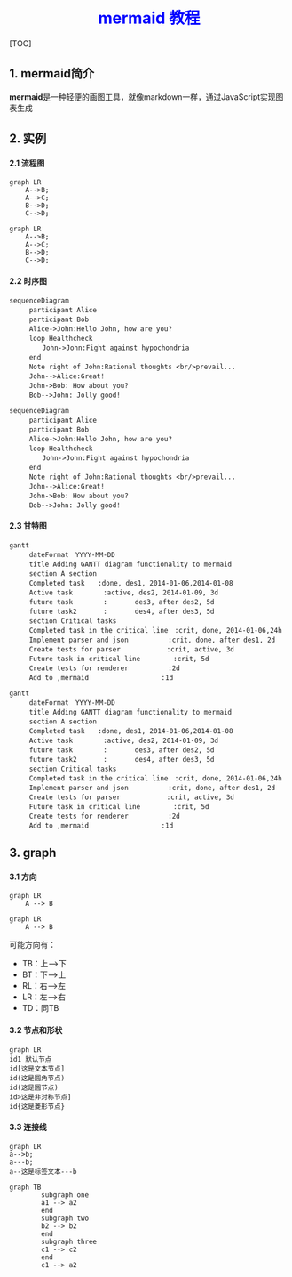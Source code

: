 <h1>
    <center style="color:blue">mermaid 教程</center>
</h1>

[TOC]

## 1. mermaid简介

**mermaid**是一种轻便的画图工具，就像markdown一样，通过JavaScript实现图表生成



## 2. 实例

#### 2.1 流程图

```
graph LR
	A-->B;
	A-->C;
	B-->D;
	C-->D;
```

```mermaid
graph LR
	A-->B;
	A-->C;
	B-->D;
	C-->D;
```

#### 2.2 时序图

```
sequenceDiagram
　　　participant Alice
　　　participant Bob
　　　Alice->John:Hello John, how are you?
　　　loop Healthcheck
　　　　　John->John:Fight against hypochondria
　　　end
　　　Note right of John:Rational thoughts <br/>prevail...
　　　John-->Alice:Great!
　　　John->Bob: How about you?
　　　Bob-->John: Jolly good!
```

```mermaid
sequenceDiagram
　　　participant Alice
　　　participant Bob
　　　Alice->John:Hello John, how are you?
　　　loop Healthcheck
　　　　　John->John:Fight against hypochondria
　　　end
　　　Note right of John:Rational thoughts <br/>prevail...
　　　John-->Alice:Great!
　　　John->Bob: How about you?
　　　Bob-->John: Jolly good!
```



#### 2.3 甘特图

```
gantt
　　　dateFormat　YYYY-MM-DD
　　　title Adding GANTT diagram functionality to mermaid
　　　section A section
　　　Completed task　　:done, des1, 2014-01-06,2014-01-08
　　　Active task 　　　　:active, des2, 2014-01-09, 3d
　　　future task 　　　　:　　　  des3, after des2, 5d
　　　future task2　　　　:　　　  des4, after des3, 5d
　　　section Critical tasks
　　　Completed task in the critical line　:crit, done, 2014-01-06,24h
　　　Implement parser and json　　　　　　:crit, done, after des1, 2d
　　　Create tests for parser　　　　　　　:crit, active, 3d
　　　Future task in critical line　　　　　:crit, 5d
　　　Create tests for renderer　　　　　　:2d
　　　Add to ,mermaid　　　　　　　　　　　:1d
```

```mermaid
gantt
　　　dateFormat　YYYY-MM-DD
　　　title Adding GANTT diagram functionality to mermaid
　　　section A section
　　　Completed task　　:done, des1, 2014-01-06,2014-01-08
　　　Active task 　　　　:active, des2, 2014-01-09, 3d
　　　future task 　　　　:　　　  des3, after des2, 5d
　　　future task2　　　　:　　　  des4, after des3, 5d
　　　section Critical tasks
　　　Completed task in the critical line　:crit, done, 2014-01-06,24h
　　　Implement parser and json　　　　　　:crit, done, after des1, 2d
　　　Create tests for parser　　　　　　　:crit, active, 3d
　　　Future task in critical line　　　　　:crit, 5d
　　　Create tests for renderer　　　　　　:2d
　　　Add to ,mermaid　　　　　　　　　　　:1d
```



## 3. graph

#### 3.1 方向

```
graph LR
    A --> B
```

```mermaid
graph LR
    A --> B
```

可能方向有：

- TB：上-->下
- BT：下-->上
- RL：右-->左
- LR：左-->右
- TD：同TB



#### 3.2 节点和形状

```
graph LR
id1 默认节点
id[这是文本节点]
id(这是圆角节点)
id(这是圆节点)
id>这是非对称节点]
id{这是菱形节点}
```



#### 3.3 连接线

```
graph LR
a-->b;
a---b;
a--这是标签文本---b

```

```mermaid
graph TB
        subgraph one
        a1 --> a2
        end
        subgraph two
        b2 --> b2
        end
        subgraph three
        c1 --> c2
        end
        c1 --> a2
```

